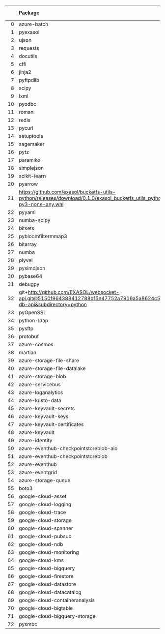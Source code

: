 <!-- markdown-link-check-disable -->

|    | Package                                                                                                                       | Version in 4.0.0     | Version in 4.1.0     | Status   |
|---:|:------------------------------------------------------------------------------------------------------------------------------|:---------------------|:---------------------|:---------|
|  0 | azure-batch                                                                                                                   | 11.0.0               | 11.0.0               |          |
|  1 | pyexasol                                                                                                                      | 0.23.3               | 0.23.3               |          |
|  2 | ujson                                                                                                                         | 5.1.0                | 5.1.0                |          |
|  3 | requests                                                                                                                      | 2.27.1               | 2.27.1               |          |
|  4 | docutils                                                                                                                      | 0.18.1               | 0.18.1               |          |
|  5 | cffi                                                                                                                          | 1.15.0               | 1.15.0               |          |
|  6 | jinja2                                                                                                                        | 3.0.3                | 3.0.3                |          |
|  7 | pyftpdlib                                                                                                                     | 1.5.6                | 1.5.6                |          |
|  8 | scipy                                                                                                                         | 1.6.2                | 1.6.2                |          |
|  9 | lxml                                                                                                                          | 4.7.1                | 4.7.1                |          |
| 10 | pyodbc                                                                                                                        | 4.0.32               | 4.0.32               |          |
| 11 | roman                                                                                                                         | 3.3                  | 3.3                  |          |
| 12 | redis                                                                                                                         | 4.1.0                | 4.1.0                |          |
| 13 | pycurl                                                                                                                        | 7.44.1               | 7.44.1               |          |
| 14 | setuptools                                                                                                                    | 60.5.0               | 60.5.0               |          |
| 15 | sagemaker                                                                                                                     | 2.72.3               | 2.72.3               |          |
| 16 | pytz                                                                                                                          | 2021.3               | 2021.3               |          |
| 17 | paramiko                                                                                                                      | 2.9.2                | 2.9.2                |          |
| 18 | simplejson                                                                                                                    | 3.17.6               | 3.17.6               |          |
| 19 | scikit-learn                                                                                                                  | 1.0.2                | 1.0.2                |          |
| 20 | pyarrow                                                                                                                       | 6.0.1                | 6.0.1                |          |
| 21 | https://github.com/exasol/bucketfs-utils-python/releases/download/0.1.0/exasol_bucketfs_utils_python-0.1.0-py3-none-any.whl   | No version specified | No version specified |          |
| 22 | pyyaml                                                                                                                        | 6.0                  | 6.0                  |          |
| 23 | numba-scipy                                                                                                                   | 0.3.0                | 0.3.0                |          |
| 24 | bitsets                                                                                                                       | 0.8.3                | 0.8.3                |          |
| 25 | pybloomfiltermmap3                                                                                                            | 0.5.5                | 0.5.5                |          |
| 26 | bitarray                                                                                                                      | 2.3.5                | 2.3.5                |          |
| 27 | numba                                                                                                                         | 0.55.0               | 0.55.0               |          |
| 28 | plyvel                                                                                                                        | 1.4.0                | 1.4.0                |          |
| 29 | pysimdjson                                                                                                                    | 4.0.3                | 4.0.3                |          |
| 30 | pybase64                                                                                                                      | 1.2.1                | 1.2.1                |          |
| 31 | debugpy                                                                                                                       | 1.5.1                | 1.5.1                |          |
| 32 | git+http://github.com/EXASOL/websocket-api.git@5150f964388412788bf5e47752a7916a5a8624c5#egg=exasol-db-api&subdirectory=python | No version specified | No version specified |          |
| 33 | pyOpenSSL                                                                                                                     | 21.0.0               | 21.0.0               |          |
| 34 | python-ldap                                                                                                                   | 3.4.0                | 3.4.0                |          |
| 35 | pysftp                                                                                                                        | 0.2.9                | 0.2.9                |          |
| 36 | protobuf                                                                                                                      | 3.19.3               | 3.19.3               |          |
| 37 | azure-cosmos                                                                                                                  | 4.2.0                | 4.2.0                |          |
| 38 | martian                                                                                                                       | 1.4                  | 1.4                  |          |
| 39 | azure-storage-file-share                                                                                                      | 12.6.0               | 12.6.0               |          |
| 40 | azure-storage-file-datalake                                                                                                   | 12.5.0               | 12.5.0               |          |
| 41 | azure-storage-blob                                                                                                            | 12.9.0               | 12.9.0               |          |
| 42 | azure-servicebus                                                                                                              | 7.5.0                | 7.5.0                |          |
| 43 | azure-loganalytics                                                                                                            | 0.1.1                | 0.1.1                |          |
| 44 | azure-kusto-data                                                                                                              | 2.3.2                | 2.3.2                |          |
| 45 | azure-keyvault-secrets                                                                                                        | 4.3.0                | 4.3.0                |          |
| 46 | azure-keyvault-keys                                                                                                           | 4.4.0                | 4.4.0                |          |
| 47 | azure-keyvault-certificates                                                                                                   | 4.3.0                | 4.3.0                |          |
| 48 | azure-keyvault                                                                                                                | 4.1.0                | 4.1.0                |          |
| 49 | azure-identity                                                                                                                | 1.6.1                | 1.6.1                |          |
| 50 | azure-eventhub-checkpointstoreblob-aio                                                                                        | 1.1.4                | 1.1.4                |          |
| 51 | azure-eventhub-checkpointstoreblob                                                                                            | 1.1.4                | 1.1.4                |          |
| 52 | azure-eventhub                                                                                                                | 5.7.0                | 5.7.0                |          |
| 53 | azure-eventgrid                                                                                                               | 4.7.1                | 4.7.1                |          |
| 54 | azure-storage-queue                                                                                                           | 12.1.6               | 12.1.6               |          |
| 55 | boto3                                                                                                                         | 1.20.37              | 1.20.37              |          |
| 56 | google-cloud-asset                                                                                                            | 3.7.1                | 3.7.1                |          |
| 57 | google-cloud-logging                                                                                                          | 2.7.0                | 2.7.0                |          |
| 58 | google-cloud-trace                                                                                                            | 1.5.1                | 1.5.1                |          |
| 59 | google-cloud-storage                                                                                                          | 2.0.0                | 2.0.0                |          |
| 60 | google-cloud-spanner                                                                                                          | 3.12.1               | 3.12.1               |          |
| 61 | google-cloud-pubsub                                                                                                           | 2.9.0                | 2.9.0                |          |
| 62 | google-cloud-ndb                                                                                                              | 1.11.1               | 1.11.1               |          |
| 63 | google-cloud-monitoring                                                                                                       | 2.8.0                | 2.8.0                |          |
| 64 | google-cloud-kms                                                                                                              | 2.10.1               | 2.10.1               |          |
| 65 | google-cloud-bigquery                                                                                                         | 2.32.0               | 2.32.0               |          |
| 66 | google-cloud-firestore                                                                                                        | 2.3.4                | 2.3.4                |          |
| 67 | google-cloud-datastore                                                                                                        | 1.15.3               | 1.15.3               |          |
| 68 | google-cloud-datacatalog                                                                                                      | 3.6.2                | 3.6.2                |          |
| 69 | google-cloud-containeranalysis                                                                                                | 2.6.3                | 2.6.3                |          |
| 70 | google-cloud-bigtable                                                                                                         | 2.4.0                | 2.4.0                |          |
| 71 | google-cloud-bigquery-storage                                                                                                 | 2.11.0               | 2.11.0               |          |
| 72 | pysmbc                                                                                                                        | 1.0.23               | 1.0.23               |          |